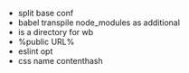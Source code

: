 * split base conf
* babel transpile node_modules as additional
* is a directory for wb
* %public URL%
* eslint opt
 * css name contenthash